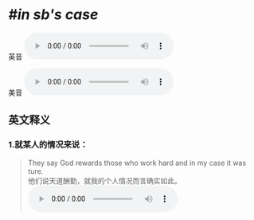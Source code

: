 # ***\#in sb's case*** 
英音
<audio src="./media/in sb’s case1_AAC.aac" controls="controls"></audio>

美音
<audio src="./media/in sb’s case2_AAC.aac" controls="controls"></audio>



  

英文释义
---
### 1.**就某人的情况来说：**  

 > They say God rewards those who work hard and in my case it was ture.  
 > 他们说天道酬勤，就我的个人情况而言确实如此。    
<audio src="./media/They say God rewards those2_AAC.aac" controls="controls"></audio>



